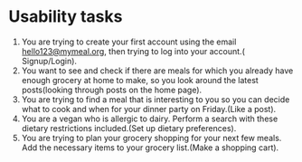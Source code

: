 # Usability tasks

1. You are trying to create your first account using the email hello123@mymeal.org, then trying to log into your account.( Signup/Login).
2. You want to see and check if there are meals for which you already have enough grocery at home to make, so you look around the latest posts(looking through posts on the home page).
3. You are trying to find a meal that is interesting to you so you can decide what to cook and when for your dinner party on Friday.(Like a post).
4. You are a vegan who is allergic to dairy. Perform a search with these dietary restrictions included.(Set up dietary preferences).
5. You are trying to plan your grocery shopping for your next few meals. Add the necessary items to your grocery list.(Make a shopping cart).
